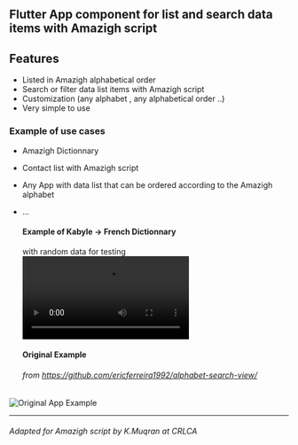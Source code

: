 ## Flutter App component for list and search data items with Amazigh script



## Features
- Listed in Amazigh alphabetical order
- Search or filter  data list items with Amazigh script
- Customization (any alphabet , any alphabetical order ..)
- Very simple to use

### Example of use cases
- Amazigh Dictionnary 
- Contact list  with Amazigh script
- Any App with data list that can be ordered according to the Amazigh alphabet
- ...

  #### Example of Kabyle -> French Dictionnary
  with random data for testing
 ![Kabyle -> French Dictionnary Example](kf_ex.webm)
 
  #### Original Example
     ###### _from https://github.com/ericferreira1992/alphabet-search-view/_

  
![Original App Example](demo.gif)


---------------------------
###### Adapted for Amazigh script by K.Muqran at CRLCA
